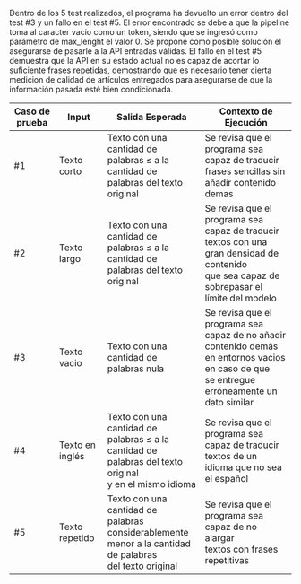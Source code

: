 Dentro de los 5 test realizados, el programa ha devuelto un error dentro del test #3 y un fallo en el test #5.
El error encontrado se debe a que la pipeline toma al caracter vacio como un token, siendo que se ingresó como parámetro de max_lenght el valor 0. Se propone como posible solución el asegurarse de pasarle a la API entradas válidas. El fallo en el test #5 demuestra que la API en su estado actual no es capaz de acortar lo suficiente frases repetidas, demostrando que es necesario tener cierta medicion de calidad de artículos entregados para asegurarse de que la información pasada esté bien condicionada. 

| Caso de prueba | Input       | Salida Esperada | Contexto de Ejecución |
| -------------- | ----------- | --------------- | --------------------- |
| #1             | Texto corto | Texto con una cantidad de<br>palabras $\leq$ a la cantidad de<br> palabras del texto original | Se revisa que el programa sea capaz de traducir<br>frases sencillas sin añadir contenido demas |
| #2             | Texto largo | Texto con una cantidad de<br>palabras $\leq$ a la cantidad de<br> palabras del texto original | Se revisa que el programa sea capaz de traducir<br>textos con una gran densidad de contenido <br>que sea capaz de sobrepasar el límite del modelo |
| #3             | Texto vacio | Texto con una cantidad de<br>palabras nula | Se revisa que el programa sea capaz de no añadir<br>contenido demás en entornos vacios en caso de que<br>se entregue erróneamente un dato similar |
| #4             | Texto en inglés | Texto con una cantidad de<br>palabras $\leq$ a la cantidad de<br> palabras del texto original<br>y en el mismo idioma | Se revisa que el programa sea capaz de traducir<br>textos de un idioma que no sea el español |
| #5             | Texto repetido | Texto con una cantidad de<br>palabras considerablemente<br> menor a la cantidad de palabras<br>del texto original | Se revisa que el programa sea capaz de no alargar<br>textos con frases repetitivas |

